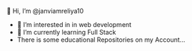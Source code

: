  👋 Hi, I’m @janviamreliya10
- 👀 I’m interested in in web development
- 🌱 I’m currently learning Full Stack
- There is some educational Repositories on my Account...

